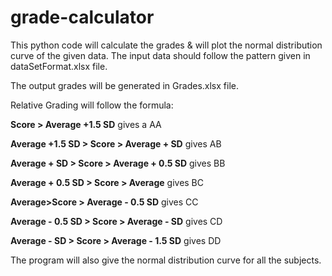 # grade-calculator
This python code will calculate the grades & will plot the normal distribution curve of the given data.
The input data should follow the pattern given in dataSetFormat.xlsx file.

The output grades will be generated in Grades.xlsx file.


Relative Grading will follow the formula:


**Score > Average +1.5 SD** gives a AA


**Average +1.5 SD > Score > Average + SD** gives AB


**Average + SD > Score > Average + 0.5 SD** gives BB


**Average + 0.5 SD > Score > Average** gives BC


**Average>Score > Average - 0.5 SD** gives CC


**Average - 0.5 SD > Score > Average - SD** gives CD


**Average - SD > Score > Average - 1.5 SD** gives DD

The program will also give the normal distribution curve for all the subjects.
